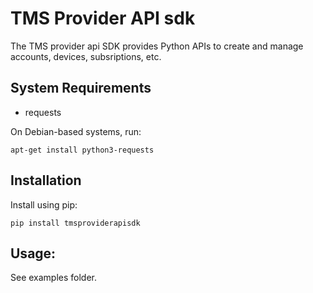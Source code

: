 # TMS Provider API sdk
The TMS provider api SDK provides Python APIs to create and manage accounts, devices, subsriptions, etc. 

## System Requirements
 * requests
 
 On Debian-based systems, run:
 
 `apt-get install python3-requests`
 

## Installation
Install using pip:

`pip install tmsproviderapisdk`

## Usage:

See examples folder.